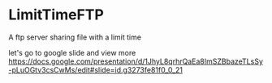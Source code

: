 # LimitTimeFTP
A ftp server sharing file with a limit time

let's go to google slide and view more
https://docs.google.com/presentation/d/1JhyL8qrhrQaEa8ImSZBbazeTLsSy-pLuOGtv3csCwMs/edit#slide=id.g3273fe81f0_0_21
